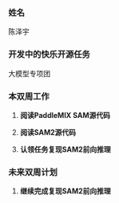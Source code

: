 ### 姓名

陈泽宇

### 开发中的快乐开源任务

大模型专项团

### 本双周工作

1. **阅读PaddleMIX SAM源代码**

2. **阅读SAM2源代码**

3. **认领任务复现SAM2前向推理**

### 未来双周计划

1. **继续完成复现SAM2前向推理**
